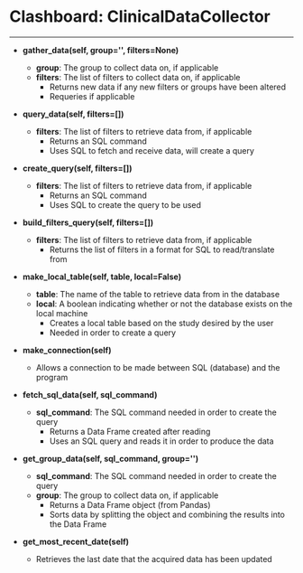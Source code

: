 # Clashboard: ClinicalDataCollector
*****

* **gather\_data(self, group='', filters=None)**
	* **group**: The group to collect data on, if applicable
	* **filters**: The list of filters to collect data on, if applicable
		* Returns new data if any new filters or groups have been altered
		* Requeries if applicable

* **query\_data(self, filters=[])**
	* **filters**: The list of filters to retrieve data from, if applicable
		* Returns an SQL command
		* Uses SQL to fetch and receive data, will create a query

* **create\_query(self, filters=[])**
	* **filters**: The list of filters to retrieve data from, if applicable
		* Returns an SQL command
		* Uses SQL to create the query to be used

* **build\_filters\_query(self, filters=[])**
	* **filters**: The list of filters to retrieve data from, if applicable
		* Returns the list of filters in a format for SQL to read/translate from

* **make\_local\_table(self, table, local=False)**
	* **table**: The name of the table to retrieve data from in the database
	* **local**: A boolean indicating whether or not the database exists on the local machine
		* Creates a local table based on the study desired by the user
		* Needed in order to create a query

* **make\_connection(self)**
	* Allows a connection to be made between SQL (database) and the program

* **fetch\_sql\_data(self, sql_command)**
	* **sql_command**: The SQL command needed in order to create the query
		* Returns a Data Frame created after reading
		* Uses an SQL query and reads it in order to produce the data

* **get\_group\_data(self, sql_command, group='')**
	* **sql_command**: The SQL command needed in order to create the query
	* **group**: The group to collect data on, if applicable
		* Returns a Data Frame object (from Pandas)
		* Sorts data by splitting the object and combining the results into the Data Frame

* **get\_most\_recent\_date(self)**
	* Retrieves the last date that the acquired data has been updated
